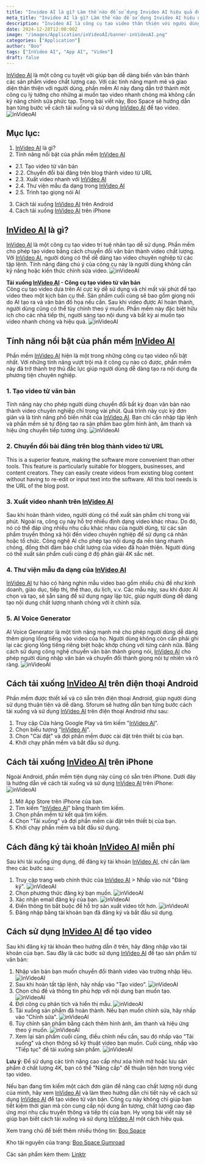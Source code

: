```yaml
---
title: "Invideo AI là gì? Làm thế nào để sử dụng Invideo AI hiệu quả để tạo video?"
meta_title: "Invideo AI là gì? Làm thế nào để sử dụng Invideo AI hiệu quả để tạo video?"
description: "Invideo AI là công cụ tạo video thân thiện với người dùng, được hỗ trợ bởi AI, giúp biến các ý tưởng của bạn thành video hoàn chỉnh, sẵn sàng chia sẻ một cách dễ dàng."
date: 2024-12-28T12:00:00Z
image: "/images/Application/inVideoAI/banner-inVideoAI.png"
categories: ["Application"]
author: "Boo"
tags: ["InVideo AI", "App AI", "Video"]
draft: false
---
```


[InVideo AI](https://invideo.sjv.io/m5eeXX) là một công cụ tuyệt vời giúp bạn dễ dàng biến văn bản thành các sản phẩm video chất lượng cao. Với các tính năng mạnh mẽ và giao diện thân thiện với người dùng, phần mềm AI này đang dần trở thành một công cụ lý tưởng cho những ai muốn tạo video nhanh chóng mà không cần kỹ năng chỉnh sửa phức tạp. Trong bài viết này, Boo Space sẽ hướng dẫn bạn từng bước về cách tải xuống và sử dụng [InVideo AI](https://invideo.sjv.io/m5eeXX) để tạo video.
![inVideoAI](/images/Application/inVideoAI/inVideoAI-1.png)

## Mục lục:

1. [InVideo AI](https://invideo.sjv.io/m5eeXX) là gì?
2. Tính năng nổi bật của phần mềm [InVideo AI](https://invideo.sjv.io/m5eeXX)

- 2.1. Tạo video từ văn bản
- 2.2. Chuyển đổi bài đăng trên blog thành video từ URL
- 2.3. Xuất video nhanh với [InVideo AI](https://invideo.sjv.io/m5eeXX)
- 2.4. Thư viện mẫu đa dạng trong [InVideo AI](https://invideo.sjv.io/m5eeXX)
- 2.5. Trình tạo giọng nói AI

3. Cách tải xuống [InVideo AI](https://invideo.sjv.io/m5eeXX) trên Android
4. Cách tải xuống [InVideo AI](https://invideo.sjv.io/m5eeXX) trên iPhone

## [InVideo AI](https://invideo.sjv.io/m5eeXX) là gì?

[InVideo AI](https://invideo.sjv.io/m5eeXX) là một công cụ tạo video trí tuệ nhân tạo dễ sử dụng. Phần mềm cho phép tạo video bằng cách chuyển đổi văn bản thành video chất lượng. Với [InVideo AI](https://invideo.sjv.io/m5eeXX), người dùng có thể dễ dàng tạo video chuyên nghiệp từ các tập lệnh. Tính năng đáng chú ý của công cụ này là người dùng không cần kỹ năng hoặc kiến ​​thức chỉnh sửa video.
![inVideoAI](/static/images/Application/inVideoAI/inVideoAI-2.png)

**Tải xuống [InVideo AI](https://invideo.sjv.io/m5eeXX) - Công cụ tạo video từ văn bản**  
Công cụ tạo video dựa trên AI cực kỳ dễ sử dụng và chỉ mất vài phút để tạo video theo một kịch bản cụ thể. Sản phẩm cuối cùng sẽ bao gồm giọng nói do AI tạo ra và văn bản đồ họa nếu cần. Sau khi video được AI hoàn thành, người dùng cũng có thể tùy chỉnh theo ý muốn. Phần mềm này đặc biệt hữu ích cho các nhà tiếp thị, người sáng tạo nội dung và bất kỳ ai muốn tạo video nhanh chóng và hiệu quả.
![inVideoAI](/static/images/Application/inVideoAI/inVideoAI-3.png)

## Tính năng nổi bật của phần mềm [InVideo AI](https://invideo.sjv.io/m5eeXX)

Phần mềm [InVideo AI](https://invideo.sjv.io/m5eeXX) hiện là một trong những công cụ tạo video nổi bật nhất. Với những tính năng vượt trội mà ít công cụ nào có được, phần mềm này đã trở thành trợ thủ đắc lực giúp người dùng dễ dàng tạo ra nội dung đa phương tiện chuyên nghiệp.

### 1. Tạo video từ văn bản

Tính năng này cho phép người dùng chuyển đổi bất kỳ đoạn văn bản nào thành video chuyên nghiệp chỉ trong vài phút. Quá trình này cực kỳ đơn giản và là tính năng phổ biến nhất của [InVideo AI](https://invideo.sjv.io/m5eeXX). Bạn chỉ cần nhập tập lệnh và phần mềm sẽ tự động tạo ra sản phẩm bao gồm hình ảnh, âm thanh và hiệu ứng chuyển tiếp tương ứng.
![inVideoAI](/static/images/Application/inVideoAI/inVideoAI-4.png)

### 2. Chuyển đổi bài đăng trên blog thành video từ URL

This is a superior feature, making the software more convenient than other tools. This feature is particularly suitable for bloggers, businesses, and content creators. They can easily create videos from existing blog content without having to re-edit or input text into the software. All this tool needs is the URL of the blog post.

### 3. Xuất video nhanh trên [InVideo AI](https://invideo.sjv.io/m5eeXX)

Sau khi hoàn thành video, người dùng có thể xuất sản phẩm chỉ trong vài phút. Ngoài ra, công cụ này hỗ trợ nhiều định dạng video khác nhau. Do đó, nó có thể đáp ứng nhiều nhu cầu khác nhau của người dùng, từ các sản phẩm truyền thông xã hội đến video chuyên nghiệp để sử dụng cá nhân hoặc tổ chức.
Công nghệ AI cho phép tạo nội dung đa nền tảng nhanh chóng, đồng thời đảm bảo chất lượng của video đã hoàn thiện. Người dùng có thể xuất sản phẩm cuối cùng ở độ phân giải 4K sắc nét.

### 4. Thư viện mẫu đa dạng của [InVideo AI](https://invideo.sjv.io/m5eeXX)

[InVideo AI](https://invideo.sjv.io/m5eeXX) tự hào có hàng nghìn mẫu video bao gồm nhiều chủ đề như kinh doanh, giáo dục, tiếp thị, thể thao, du lịch, v.v. Các mẫu này, sau khi được AI chọn và tạo, sẽ sẵn sàng để sử dụng ngay lập tức, giúp người dùng dễ dàng tạo nội dung chất lượng nhanh chóng với ít chỉnh sửa.

### 5. AI Voice Generator

AI Voice Generator là một tính năng mạnh mẽ cho phép người dùng dễ dàng thêm giọng lồng tiếng vào video của họ. Người dùng không còn cần phải ghi lại các giọng lồng tiếng riêng biệt hoặc khớp chúng với từng cảnh nữa. Bằng cách sử dụng công nghệ chuyển văn bản thành giọng nói, [InVideo AI](https://invideo.sjv.io/m5eeXX) cho phép người dùng nhập văn bản và chuyển đổi thành giọng nói tự nhiên và rõ ràng.
![inVideoAI](/static/images/Application/inVideoAI/inVideoAI-5.png)

## Cách tải xuống [InVideo AI](https://invideo.sjv.io/m5eeXX) trên điện thoại Android

Phần mềm được thiết kế và có sẵn trên điện thoại Android, giúp người dùng sử dụng thuận tiện và dễ dàng. Sforum sẽ hướng dẫn bạn từng bước cách tải xuống và sử dụng [InVideo AI](https://invideo.sjv.io/m5eeXX) trên điện thoại Android như sau:

1. Truy cập Cửa hàng Google Play và tìm kiếm "[InVideo AI](https://invideo.sjv.io/m5eeXX)".
2. Chọn biểu tượng "[InVideo AI](https://invideo.sjv.io/m5eeXX)".
3. Chọn "Cài đặt" và đợi phần mềm được cài đặt trên thiết bị của bạn.
4. Khởi chạy phần mềm và bắt đầu sử dụng.

## Cách tải xuống [InVideo AI](https://invideo.sjv.io/m5eeXX) trên iPhone

Ngoài Android, phần mềm tiện dụng này cũng có sẵn trên iPhone. Dưới đây là hướng dẫn về cách tải xuống và sử dụng [InVideo AI](https://invideo.sjv.io/m5eeXX) trên iPhone:
![inVideoAI](/static/images/Application/inVideoAI/inVideoAI-7.png)

1. Mở App Store trên iPhone của bạn.
2. Tìm kiếm "[InVideo AI](https://invideo.sjv.io/m5eeXX)" bằng thanh tìm kiếm.
3. Chọn phần mềm từ kết quả tìm kiếm.
4. Chọn "Tải xuống" và đợi phần mềm cài đặt trên thiết bị của bạn.
5. Khởi chạy phần mềm và bắt đầu sử dụng.

## Cách đăng ký tài khoản [InVideo AI](https://invideo.sjv.io/m5eeXX) miễn phí

Sau khi tải xuống ứng dụng, để đăng ký tài khoản [InVideo AI](https://invideo.sjv.io/m5eeXX), chỉ cần làm theo các bước sau:

1. Truy cập trang web chính thức của [InVideo AI](https://invideo.sjv.io/m5eeXX) > Nhấp vào nút "Đăng ký".
   ![inVideoAI](/static/images/Application/inVideoAI/inVideoAI-8.1.png)
2. Chọn phương thức đăng ký bạn muốn.
   ![inVideoAI](/static/images/Application/inVideoAI/inVideoAI-8.2.png)
3. Xác nhận email đăng ký của bạn.
   ![inVideoAI](/static/images/Application/inVideoAI/inVideoAI-8.3.png)
4. Điền thông tin bắt buộc để hỗ trợ sản xuất video tốt hơn.
   ![inVideoAI](/static/images/Application/inVideoAI/inVideoAI-8.4.png)
5. Đăng nhập bằng tài khoản bạn đã đăng ký và bắt đầu sử dụng.

## Cách sử dụng [InVideo AI](https://invideo.sjv.io/m5eeXX) để tạo video

Sau khi đăng ký tài khoản theo hướng dẫn ở trên, hãy đăng nhập vào tài khoản của bạn. Sau đây là các bước sử dụng [InVideo AI](https://invideo.sjv.io/m5eeXX) để tạo sản phẩm từ văn bản:

1. Nhập văn bản bạn muốn chuyển đổi thành video vào trường nhập liệu.
   ![inVideoAI](/static/images/Application/inVideoAI/inVideoAI-9.1.png)
2. Sau khi hoàn tất tập lệnh, hãy nhấp vào "Tạo video".
   ![inVideoAI](/static/images/Application/inVideoAI/inVideoAI-9.2.png)
3. Chọn chủ đề và thông tin phù hợp với nội dung bạn muốn tạo.
   ![inVideoAI](/static/images/Application/inVideoAI/inVideoAI-9.3.png)
4. Đợi công cụ phân tích và hiển thị mẫu.
   ![inVideoAI](/static/images/Application/inVideoAI/inVideoAI-9.4.png)
5. Tải xuống sản phẩm đã hoàn thành. Nếu bạn muốn chỉnh sửa, hãy nhấp vào "Chỉnh sửa".
   ![inVideoAI](/static/images/Application/inVideoAI/inVideoAI-9.5.png)
6. Tùy chỉnh sản phẩm bằng cách thêm hình ảnh, âm thanh và hiệu ứng theo ý muốn.
   ![inVideoAI](/static/images/Application/inVideoAI/inVideoAI-9.6.png)
7. Xem lại sản phẩm cuối cùng, điều chỉnh nếu cần, sau đó nhấp vào "Tải xuống" và chọn thông số kỹ thuật video bạn muốn. Cuối cùng, nhấp vào "Tiếp tục" để tải xuống sản phẩm.
   ![inVideoAI](/static/images/Application/inVideoAI/inVideoAI-9.7.png)

**Lưu ý**: Để sử dụng các tính năng cao cấp như xóa hình mờ hoặc lưu sản phẩm ở chất lượng 4K, bạn có thể "Nâng cấp" để thuận tiện hơn trong việc tạo video.

Nếu bạn đang tìm kiếm một cách đơn giản để nâng cao chất lượng nội dung của mình, hãy xem [InVideo AI](https://invideo.sjv.io/m5eeXX) và làm theo hướng dẫn chi tiết này về cách sử dụng [InVideo AI](https://invideo.sjv.io/m5eeXX) để tạo video từ văn bản. Công cụ này không chỉ giúp bạn tiết kiệm thời gian mà còn cung cấp nội dung ấn tượng, chất lượng cao đáp ứng mọi nhu cầu truyền thông và tiếp thị của bạn. Hy vọng bài viết này sẽ giúp bạn biết cách tải xuống và sử dụng [InVideo AI](https://invideo.sjv.io/m5eeXX) một cách hiệu quả.

Xem trang chủ để biết thêm nhiều thông tin: [Boo Space](/blog)

Kho tài nguyên của trang: [Boo Space Gumroad](https://boospace.gumroad.com)

Các sản phẩm kèm them: [Linktr](https://linktr.ee/boospace)
